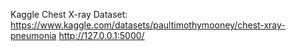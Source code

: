 Kaggle Chest X-ray Dataset: https://www.kaggle.com/datasets/paultimothymooney/chest-xray-pneumonia
http://127.0.0.1:5000/

